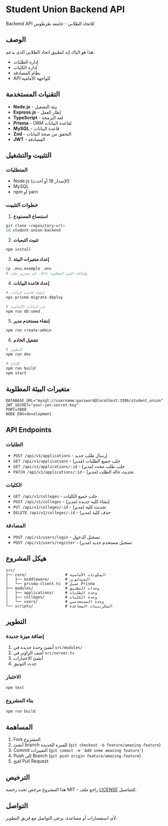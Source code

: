 # Student Union Backend API

Backend API للاتحاد الطلابي - جامعة طرطوس

## الوصف

هذا هو الباك إند لتطبيق اتحاد الطلابي الذي يدعم:
- إدارة الطلبات
- إدارة الكليات
- نظام المصادقة
- API للواجهة الأمامية

## التقنيات المستخدمة

- **Node.js** - بيئة التشغيل
- **Express.js** - إطار العمل
- **TypeScript** - لغة البرمجة
- **Prisma** - ORM لقاعدة البيانات
- **MySQL** - قاعدة البيانات
- **Zod** - التحقق من صحة البيانات
- **JWT** - المصادقة

## التثبيت والتشغيل

### المتطلبات
- Node.js (الإصدار 18 أو أحدث)
- MySQL
- npm أو yarn

### خطوات التثبيت

1. **استنساخ المستودع**
```bash
git clone <repository-url>
cd student-union-backend
```

2. **تثبيت التبعيات**
```bash
npm install
```

3. **إعداد متغيرات البيئة**
```bash
cp .env.example .env
# قم بتحرير ملف .env وإضافة القيم المطلوبة
```

4. **إعداد قاعدة البيانات**
```bash
# إنشاء قاعدة البيانات
npx prisma migrate deploy

# بذر البيانات الأساسية
npm run db:seed
```

5. **إنشاء مستخدم مدير**
```bash
npm run create-admin
```

6. **تشغيل الخادم**
```bash
# للتطوير
npm run dev

# للإنتاج
npm run build
npm start
```

## متغيرات البيئة المطلوبة

```env
DATABASE_URL="mysql://username:password@localhost:3306/student_union"
JWT_SECRET="your-jwt-secret-key"
PORT=3000
NODE_ENV=development
```

## API Endpoints

### الطلبات
- `POST /api/v1/applications` - إرسال طلب جديد
- `GET /api/v1/applications` - جلب جميع الطلبات (مدير)
- `GET /api/v1/applications/:id` - جلب طلب محدد (مدير)
- `PATCH /api/v1/applications/:id` - تحديث حالة الطلب (مدير)

### الكليات
- `GET /api/v1/colleges` - جلب جميع الكليات
- `POST /api/v1/colleges` - إنشاء كلية جديدة (مدير)
- `PUT /api/v1/colleges/:id` - تحديث كلية (مدير)
- `DELETE /api/v1/colleges/:id` - حذف كلية (مدير)

### المصادقة
- `POST /api/v1/users/login` - تسجيل الدخول
- `POST /api/v1/users/register` - تسجيل مستخدم جديد (مدير)

## هيكل المشروع

```
src/
├── core/                 # المكونات الأساسية
│   ├── middleware/       # الميدلوير
│   └── prisma-client.ts  # عميل Prisma
├── modules/              # وحدات التطبيق
│   ├── applications/     # وحدة الطلبات
│   ├── colleges/         # وحدة الكليات
│   └── users/            # وحدة المستخدمين
└── scripts/              # السكريبتات المساعدة
```

## التطوير

### إضافة ميزة جديدة
1. أنشئ وحدة جديدة في `src/modules/`
2. أضف الراوتر في `src/server.ts`
3. أنشئ الاختبارات
4. حدث التوثيق

### الاختبار
```bash
npm test
```

### بناء المشروع
```bash
npm run build
```

## المساهمة

1. Fork المشروع
2. أنشئ branch للميزة الجديدة (`git checkout -b feature/amazing-feature`)
3. Commit التغييرات (`git commit -m 'Add some amazing feature'`)
4. Push إلى Branch (`git push origin feature/amazing-feature`)
5. افتح Pull Request

## الترخيص

هذا المشروع مرخص تحت رخصة MIT - راجع ملف [LICENSE](LICENSE) للتفاصيل.

## التواصل

لأي استفسارات أو مساعدة، يرجى التواصل مع فريق التطوير.
